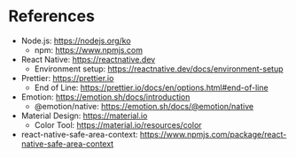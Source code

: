 # References

- Node.js: https://nodejs.org/ko
  - npm: https://www.npmjs.com
- React Native: https://reactnative.dev
  - Environment setup: https://reactnative.dev/docs/environment-setup
- Prettier: https://prettier.io
  - End of Line: https://prettier.io/docs/en/options.html#end-of-line
- Emotion: https://emotion.sh/docs/introduction
  - @emotion/native: https://emotion.sh/docs/@emotion/native
- Material Design: https://material.io
  - Color Tool: https://material.io/resources/color
- react-native-safe-area-context: https://www.npmjs.com/package/react-native-safe-area-context

